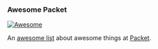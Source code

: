### Awesome Packet

[![Awesome](https://awesome.re/badge-flat2.svg)](https://awesome.re)

An [awesome list](https://github.com/sindresorhus/awesome) about awesome things at [Packet](http://www.packet.com).

